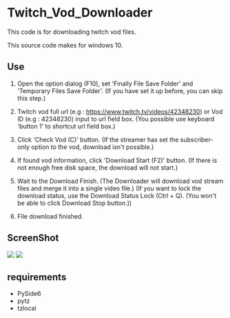 # Twitch_Vod_Downloader
This code is for downloading twitch vod files.

This source code makes for windows 10. 

## Use
1. Open the option dialog (F10), set 'Finally File Save Folder' and 'Temporary Files Save Folder'. (If you have set it up before, you can skip this step.)

2. Twitch vod full url (e.g : https://www.twitch.tv/videos/42348230) or Vod ID (e.g : 42348230) input to url field box.
(You possible use keyboard 'button 1' to shortcut url field box.)

3. Click 'Check Vod (C)' button. 
(If the streamer has set the subscriber-only option to the vod, download isn't possible.)

4. If found vod information, click 'Download Start (F2)' button.
(If there is not enough free disk space, the download will not start.)

5. Wait to the Download Finish. (The Downloader will download vod stream files and merge it into a single video file.) (If you want to lock the download status, use the Download Status Lock (Ctrl + Q). (You won't be able to click Download Stop button.))

6. File download finished. 

## ScreenShot
<img src="https://user-images.githubusercontent.com/83168104/146208543-2ca7f494-bfbd-42a5-9e15-cc9bb337824e.png">
<img src="https://user-images.githubusercontent.com/83168104/146045673-a5ba84b1-b4ff-4079-a975-5a027761283c.png">

## requirements
* PySide6
* pytz
* tzlocal